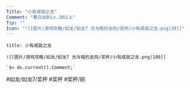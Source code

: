```yaml
---
Title: "小有成就之龙"
Comment: "春日达到Lv.30以上"
Tip: ""
Icon: "![[图片/游戏攻略/如龙/如龙7 光与暗的去向/奖杯/小有成就之龙.png|30]]"
---
```

```ad-common-bronze-trophy
title: 小有成就之龙

![[图片/游戏攻略/如龙/如龙7 光与暗的去向/奖杯/小有成就之龙.png|100]]

`$= dv.current().Comment;`

```

#如龙/如龙7/奖杯 #奖杯 #奖杯/铜
